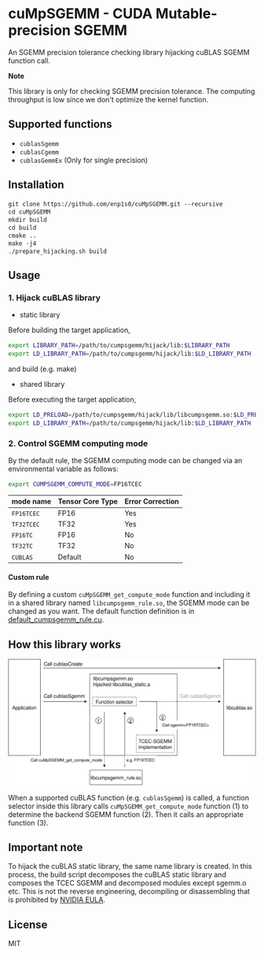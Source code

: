 # cuMpSGEMM - CUDA Mutable-precision SGEMM

An SGEMM precision tolerance checking library hijacking cuBLAS SGEMM function call.

**Note**

This library is only for checking SGEMM precision tolerance.
The computing throughput is low since we don't optimize the kernel function.

## Supported functions
- `cublasSgemm`
- `cublasCgemm`
- `cublasGemmEx` (Only for single precision)

## Installation
```
git clone https://github.com/enp1s0/cuMpSGEMM.git --recursive
cd cuMpSGEMM
mkdir build
cd build
cmake ..
make -j4
./prepare_hijacking.sh build
```

## Usage

### 1. Hijack cuBLAS library

- static library

Before building the target application,
```bash
export LIBRARY_PATH=/path/to/cumpsgemm/hijack/lib:$LIBRARY_PATH
export LD_LIBRARY_PATH=/path/to/cumpsgemm/hijack/lib:$LD_LIBRARY_PATH
```
and build (e.g. make)

- shared library

Before executing the target application,
```bash
export LD_PRELOAD=/path/to/cumpsgemm/hijack/lib/libcumpsgemm.so:$LD_PRELOAD
export LD_LIBRARY_PATH=/path/to/cumpsgemm/hijack/lib:$LD_LIBRARY_PATH
```

### 2. Control SGEMM computing mode
By the default rule, the SGEMM computing mode can be changed via an environmental variable as follows:

```bash
export CUMPSGEMM_COMPUTE_MODE=FP16TCEC
```

| mode name | Tensor Core Type | Error Correction |
|:----------|:-----------------|:-----------------|
|`FP16TCEC` | FP16             | Yes              |
|`TF32TCEC` | TF32             | Yes              |
|`FP16TC`   | FP16             | No               |
|`TF32TC`   | TF32             | No               |
|`CUBLAS`   | Default          | No               |

#### Custom rule
By defining a custom `cuMpSGEMM_get_compute_mode` function and including it in a shared library named `libcumpsgemm_rule.so`, the SGEMM mode can be changed as you want.
The default function definition is in [default_cumpsgemm_rule.cu](src/default_cumpsgemm_rule.cu).

## How this library works

![cuMpSGEMM flow](./docs/cumpsgemm.svg)

When a supported cuBLAS function (e.g. `cublasSgemm`) is called, a function selector inside this library calls `cuMpSGEMM_get_compute_mode` function (1) to determine the backend SGEMM function (2).
Then it calls an appropriate function (3).

## Important note
To hijack the cuBLAS static library, the same name library is created.
In this process, the build script decomposes the cuBLAS static library and composes the TCEC SGEMM and decomposed modules except sgemm.o etc.
This is not the reverse engineering, decompiling or disassembling that is prohibited by [NVIDIA EULA](https://docs.nvidia.com/cuda/eula/index.html).

## License
MIT
